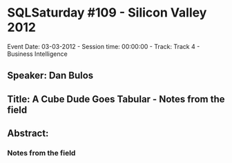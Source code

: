 # SQLSaturday #109 - Silicon Valley 2012
Event Date: 03-03-2012 - Session time: 00:00:00 - Track: Track 4 - Business Intelligence
## Speaker: Dan Bulos
## Title: A Cube Dude Goes Tabular - Notes from the field
## Abstract:
### Notes from the field
